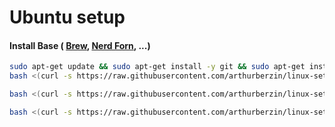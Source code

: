 # Ubuntu setup

#### Install Base ( [Brew](https://brew.sh/), [Nerd Forn](https://www.nerdfonts.com/#home), ...)

```bash
sudo apt-get update && sudo apt-get install -y git && sudo apt-get install -y curl &&
bash <(curl -s https://raw.githubusercontent.com/arthurberzin/linux-setup/main/Install.sh)
```

```bash
bash <(curl -s https://raw.githubusercontent.com/arthurberzin/linux-setup/main/nvim.sh)
```

```bash
bash <(curl -s https://raw.githubusercontent.com/arthurberzin/linux-setup/main/zsh.sh)
```
